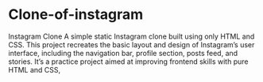 # Clone-of-instagram
Instagram Clone A simple static Instagram clone built using only HTML and CSS. This project recreates the basic layout and design of Instagram’s user interface, including the navigation bar, profile section, posts feed, and stories. It’s a practice project aimed at improving frontend skills with pure HTML and CSS,
